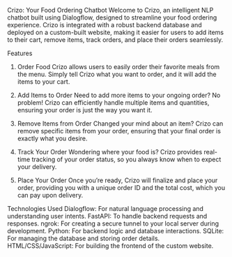 Crizo: Your Food Ordering Chatbot
Welcome to Crizo, an intelligent NLP chatbot built using Dialogflow, designed to streamline your food ordering experience. Crizo is integrated with a robust backend database and deployed on a custom-built website, making it easier for users to add items to their cart, remove items, track orders, and place their orders seamlessly.

Features
1. Order Food
Crizo allows users to easily order their favorite meals from the menu. Simply tell Crizo what you want to order, and it will add the items to your cart.

2. Add Items to Order
Need to add more items to your ongoing order? No problem! Crizo can efficiently handle multiple items and quantities, ensuring your order is just the way you want it.

3. Remove Items from Order
Changed your mind about an item? Crizo can remove specific items from your order, ensuring that your final order is exactly what you desire.

4. Track Your Order
Wondering where your food is? Crizo provides real-time tracking of your order status, so you always know when to expect your delivery.

5. Place Your Order
Once you’re ready, Crizo will finalize and place your order, providing you with a unique order ID and the total cost, which you can pay upon delivery.

Technologies Used
Dialogflow: For natural language processing and understanding user intents.
FastAPI: To handle backend requests and responses.
ngrok: For creating a secure tunnel to your local server during development.
Python: For backend logic and database interactions.
SQLite: For managing the database and storing order details.
HTML/CSS/JavaScript: For building the frontend of the custom website.
